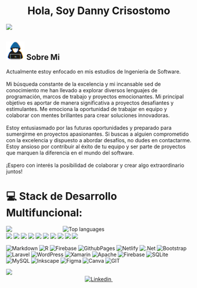 <h1 align="center">Hola, Soy Danny Crisostomo</h1>

![](https://camo.githubusercontent.com/992babdffd8c74a1502de375fbdf7e4d54773242/68747470733a2f2f6d656469612e67697068792e636f6d2f6d656469612f53576f536b4e36447854737a71494b4571762f67697068792e676966)


## <picture><img src = "https://github.com/0xAbdulKhalid/0xAbdulKhalid/raw/main/assets/mdImages/about_me.gif" width = 50px></picture> **Sobre Mi**
Actualmente estoy enfocado en mis estudios de Ingeniería de Software.<br><br>Mi búsqueda constante de la excelencia y mi incansable sed de conocimiento me han llevado a explorar diversos lenguajes de programación, marcos de trabajo y proyectos emocionantes. Mi principal objetivo es aportar de manera significativa a proyectos desafiantes y estimulantes. Me emociona la oportunidad de trabajar en equipo y colaborar con mentes brillantes para crear soluciones innovadoras.<br><br>Estoy entusiasmado por las futuras oportunidades y preparado para sumergirme en proyectos apasionantes. Si buscas a alguien comprometido con la excelencia y dispuesto a abordar desafíos, no dudes en contactarme. Estoy ansioso por contribuir al éxito de tu equipo y ser parte de proyectos que marquen la diferencia en el mundo del software.<br><br>¡Espero con interés la posibilidad de colaborar y crear algo extraordinario juntos!


# 💻 Stack de Desarrollo Multifuncional:

<img src="https://user-images.githubusercontent.com/73097560/115834477-dbab4500-a447-11eb-908a-139a6edaec5c.gif">


 <a href="https://github.com/DannyCrisostomo">
  <img align="right" width="350" src="https://github-readme-stats.vercel.app/api/top-langs/?username=DannyCrisostomo&layout=compact&theme=react" alt="Top languages" />
</a>

<div>
 <img style="height:50px" src="https://cdn.jsdelivr.net/gh/devicons/devicon/icons/html5/html5-plain-wordmark.svg" />
 <img style="height:50px" src="https://cdn.jsdelivr.net/gh/devicons/devicon/icons/javascript/javascript-plain.svg" />
 <img style="height:50px" src="https://cdn.jsdelivr.net/gh/devicons/devicon/icons/css3/css3-plain-wordmark.svg" />
 <img style="height:50px" src="https://cdn.jsdelivr.net/gh/devicons/devicon/icons/bootstrap/bootstrap-original.svg" />
 <img style="height:50px" src="https://cdn.jsdelivr.net/gh/devicons/devicon/icons/php/php-plain.svg" />
 <img style="height:50px" src="https://cdn.jsdelivr.net/gh/devicons/devicon/icons/laravel/laravel-plain.svg" />
 <img style="height:50px" src="https://cdn.jsdelivr.net/gh/devicons/devicon/icons/csharp/csharp-original.svg" />
 <img style="height:50px" src="https://cdn.jsdelivr.net/gh/devicons/devicon/icons/microsoftsqlserver/microsoftsqlserver-plain-wordmark.svg" />
          
          
          
 <img style="height:50px" src="https://cdn.jsdelivr.net/gh/devicons/devicon/icons/java/java-original-wordmark.svg" />
 <img style="height:50px" src="https://cdn.jsdelivr.net/gh/devicons/devicon/icons/python/python-original-wordmark.svg" />

 
 
</div>
 

![Markdown](https://img.shields.io/badge/markdown-%23000000.svg?style=for-the-badge&logo=markdown&logoColor=white)
![R](https://img.shields.io/badge/r-%23276DC3.svg?style=for-the-badge&logo=r&logoColor=white)
![Firebase](https://img.shields.io/badge/firebase-%23039BE5.svg?style=for-the-badge&logo=firebase) 
![GithubPages](https://img.shields.io/badge/github%20pages-121013?style=for-the-badge&logo=github&logoColor=white) 
![Netlify](https://img.shields.io/badge/netlify-%23000000.svg?style=for-the-badge&logo=netlify&logoColor=#00C7B7)
![.Net](https://img.shields.io/badge/.NET-5C2D91?style=for-the-badge&logo=.net&logoColor=white) 
![Bootstrap](https://img.shields.io/badge/bootstrap-%238511FA.svg?style=for-the-badge&logo=bootstrap&logoColor=white) 
![Laravel](https://img.shields.io/badge/laravel-%23FF2D20.svg?style=for-the-badge&logo=laravel&logoColor=white)
![WordPress](https://img.shields.io/badge/WordPress-%23117AC9.svg?style=for-the-badge&logo=WordPress&logoColor=white)
![Xamarin](https://img.shields.io/badge/Xamarin-3199DC?style=for-the-badge&logo=xamarin&logoColor=white) 
![Apache](https://img.shields.io/badge/apache-%23D42029.svg?style=for-the-badge&logo=apache&logoColor=white) 
![Firebase](https://img.shields.io/badge/Firebase-039BE5?style=for-the-badge&logo=Firebase&logoColor=white)
![SQLite](https://img.shields.io/badge/sqlite-%2307405e.svg?style=for-the-badge&logo=sqlite&logoColor=white) 
![MySQL](https://img.shields.io/badge/mysql-%2300000f.svg?style=for-the-badge&logo=mysql&logoColor=white) 
![Inkscape](https://img.shields.io/badge/Inkscape-e0e0e0?style=for-the-badge&logo=inkscape&logoColor=080A13) 
![Figma](https://img.shields.io/badge/figma-%23F24E1E.svg?style=for-the-badge&logo=figma&logoColor=white) 
![Canva](https://img.shields.io/badge/Canva-%2300C4CC.svg?style=for-the-badge&logo=Canva&logoColor=white) 
![GIT](https://img.shields.io/badge/Git-fc6d26?style=for-the-badge&logo=git&logoColor=white)

<!--GIF-->
<img src="https://user-images.githubusercontent.com/73097560/115834477-dbab4500-a447-11eb-908a-139a6edaec5c.gif">

<div align="center">
<a href="https://www.linkedin.com/in/danny-crisostomo/"><img alt="Linkedin" src="https://img.shields.io/static/v1?style=for-the-badge&logo=linkedin&label=Linkedin&message=Danny Crisostomo&color=blue">&nbsp;<br />
</div>

